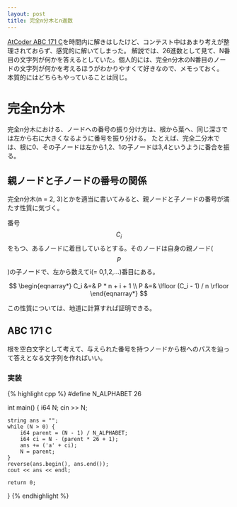```yaml
---
layout: post
title: 完全n分木とn進数
---
```


[AtCoder ABC 171 C](https://atcoder.jp/contests/abc171/tasks/abc171_c)を時間内に解きはしたけど、コンテスト中はあまり考えが整理されておらず、感覚的に解いてしまった。
解説では、26進数として見て、N番目の文字列が何かを答えるとしていた。個人的には、完全n分木のN番目のノードの文字列が何かを考えるほうがわかりやすくて好きなので、メモっておく。
本質的にはどちらもやっていることは同じ。

# 完全n分木

完全n分木における、ノードへの番号の振り分け方は、根から葉へ、同じ深さでは左から右に大きくなるように番号を振り分ける。
たとえば、完全二分木では、根に0、その子ノードは左から1,2、1の子ノードは3,4というように番合を振る。

## 親ノードと子ノードの番号の関係

完全n分木(n = 2, 3)とかを適当に書いてみると、親ノードと子ノードの番号が満たす性質に気づく。

番号$$C_i$$をもつ、あるノードに着目しているとする。そのノードは自身の親ノード($$P$$)の子ノードで、左から数えてi(= 0,1,2,...)番目にある。

$$
\begin{eqnarray*}
C_i &=& P * n + i + 1 \\
P &=& \lfloor (C_i - 1) / n \rfloor
\end{eqnarray*}
$$

この性質については、地道に計算すれば証明できる。

## ABC 171 C

根を空白文字として考えて、与えられた番号を持つノードから根へのパスを辿って答えとなる文字列を作ればいい。

### 実装

{% highlight cpp %}
#define N_ALPHABET 26

int main() {
    i64 N; cin >> N;

    string ans = "";
    while (N > 0) {
        i64 parent = (N - 1) / N_ALPHABET;
        i64 ci = N - (parent * 26 + 1);
        ans += ('a' + ci);
        N = parent;
    }
    reverse(ans.begin(), ans.end());
    cout << ans << endl;

    return 0;
}
{% endhighlight %}